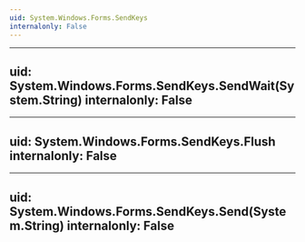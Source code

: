```yaml
---
uid: System.Windows.Forms.SendKeys
internalonly: False
---
```


---
uid: System.Windows.Forms.SendKeys.SendWait(System.String)
internalonly: False
---

---
uid: System.Windows.Forms.SendKeys.Flush
internalonly: False
---

---
uid: System.Windows.Forms.SendKeys.Send(System.String)
internalonly: False
---
